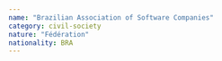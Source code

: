 ```yaml
---
name: "Brazilian Association of Software Companies"
category: civil-society
nature: "Fédération"
nationality: BRA
---
```

